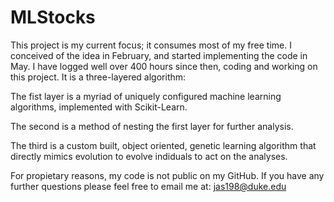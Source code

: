 # MLStocks

This project is my current focus; it consumes most of my free time. I conceived of the idea in February, and started implementing the code in May. I have logged well over 400 hours since then, coding and working on this project. It is a three-layered algorithm:

The fist layer is a myriad of uniquely configured machine learning algorithms, implemented with Scikit-Learn.

The second is a method of nesting the first layer for further analysis.

The third is a custom built, object oriented, genetic learning algorithm that directly mimics evolution to evolve indiduals to act on the analyses. 

For propietary reasons, my code is not public on my GitHub. If you have any further questions please feel free to email me at:
jas198@duke.edu
